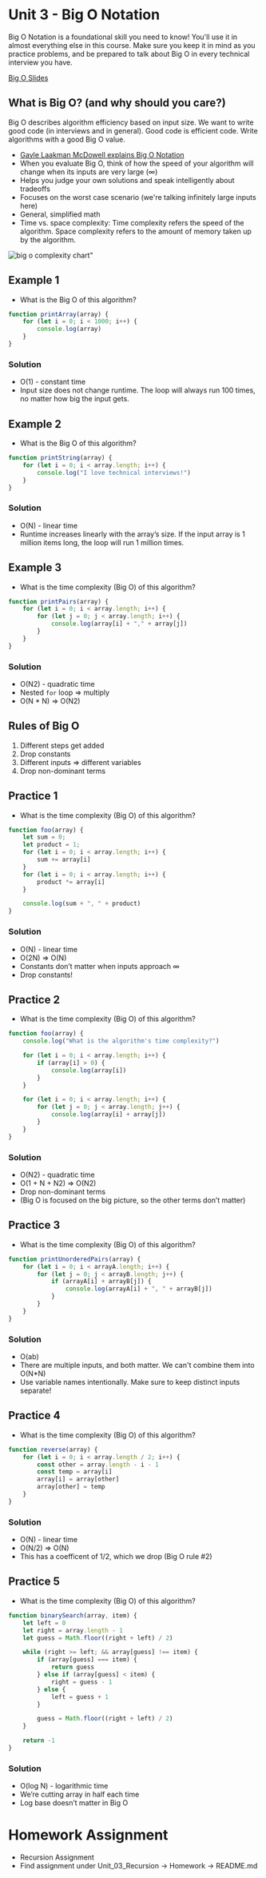 # Unit 3 - Big O Notation

Big O Notation is a foundational skill you need to know! You'll use it in almost everything else in this course. Make sure you keep it in mind as you practice problems, and be prepared to talk about Big O in every technical interview you have.

[Big O Slides](https://docs.google.com/presentation/d/1IJgX7KZNcxY4Azlu3HbtLK5ZFQkk5ZJoIcNDhgqT2Rs/edit?usp=sharing)

## What is Big O? (and why should you care?)
Big O describes algorithm efficiency based on input size. We want to write good code (in interviews and in general). Good code is efficient code. Write algorithms with a good Big O value.

- [Gayle Laakman McDowell explains Big O Notation](https://www.youtube.com/watch?v=v4cd1O4zkGw)
- When you evaluate Big O, think of how the speed of your algorithm will change when its inputs are very large (∞)
- Helps you judge your own solutions and speak intelligently about tradeoffs
- Focuses on the worst case scenario (we're talking infinitely large inputs here)
- General, simplified math
- Time vs. space complexity: Time complexity refers the speed of the algorithm. Space complexity refers to the amount of memory taken up by the algorithm.

![big o complexity chart"](big-o-complexity-chart.jpeg)

## Example 1
- What is the Big O of this algorithm?

```javascript
function printArray(array) {
    for (let i = 0; i < 1000; i++) {
        console.log(array)
    }
}
```

### Solution
- O(1) - constant time
- Input size does not change runtime. The loop will always run 100 times, no matter how big the input gets.

## Example 2
- What is the Big O of this algorithm?

```javascript
function printString(array) {
    for (let i = 0; i < array.length; i++) {
        console.log("I love technical interviews!")
    }
}
```

### Solution
- O(N) - linear time
- Runtime increases linearly with the array’s size. If the input array is 1 million items long, the loop will run 1 million times.

## Example 3
- What is the time complexity (Big O) of this algorithm?

```javascript
function printPairs(array) {
    for (let i = 0; i < array.length; i++) {
        for (let j = 0; j < array.length; i++) {
            console.log(array[i] + "," + array[j])
        }
    }
}
```

### Solution
- O(N2) - quadratic time
- Nested `for` loop => multiply
- O(N * N) => O(N2)

## Rules of Big O
1. Different steps get added
2. Drop constants
3. Different inputs => different variables
4. Drop non-dominant terms

## Practice 1
- What is the time complexity (Big O) of this algorithm?

```javascript
function foo(array) {
    let sum = 0;
    let product = 1;
    for (let i = 0; i < array.length; i++) {
        sum += array[i]
    }
    for (let i = 0; i < array.length; i++) {
        product *= array[i]
    }

    console.log(sum + ", " + product)
}
```

### Solution
- O(N) - linear time
- O(2N) => O(N)
- Constants don’t matter when inputs approach ∞
- Drop constants!

## Practice 2
- What is the time complexity (Big O) of this algorithm?

```javascript
function foo(array) {
    console.log("What is the algorithm's time complexity?")

    for (let i = 0; i < array.length; i++) {
        if (array[i] > 0) {
            console.log(array[i])
        }
    }

    for (let i = 0; i < array.length; i++) {
        for (let j = 0; j < array.length; j++) {
            console.log(array[i] + array[j])
        }
    }
}
```

### Solution
- O(N2) - quadratic time
- O(1 + N + N2) => O(N2)
- Drop non-dominant terms
- (Big O is focused on the big picture, so the other terms don’t matter)

## Practice 3
- What is the time complexity (Big O) of this algorithm?

```javascript
function printUnorderedPairs(array) {
    for (let i = 0; i < arrayA.length; i++) {
        for (let j = 0; j < arrayB.length; j++) {
            if (arrayA[i] + arrayB[j]) {
                console.log(arrayA[i] + ", " + arrayB[j])
            }
        }
    }
}
```

### Solution
- O(ab)
- There are multiple inputs, and both matter. We can't combine them into O(N*N)
- Use variable names intentionally. Make sure to keep distinct inputs separate!

## Practice 4
- What is the time complexity (Big O) of this algorithm?

```javascript
function reverse(array) {
    for (let i = 0; i < array.length / 2; i++) {
        const other = array.length - i - 1
        const temp = array[i]
        array[i] = array[other]
        array[other] = temp
    }
}
```

### Solution
- O(N) - linear time
- O(N/2) => O(N)
- This has a coefficent of 1/2, which we drop (Big O rule #2)

## Practice 5
- What is the time complexity (Big O) of this algorithm?

```javascript
function binarySearch(array, item) {
    let left = 0
    let right = array.length - 1
    let guess = Math.floor((right + left) / 2)

    while (right >= left; && array[guess] !== item) {
        if (array[guess] === item) {
            return guess
        } else if (array[guess] < item) {
            right = guess - 1
        } else {
            left = guess + 1
        }

        guess = Math.floor((right + left) / 2)
    }

    return -1
}
```

### Solution
- O(log N) - logarithmic time
- We’re cutting array in half each time
- Log base doesn’t matter in Big O

# Homework Assignment
- Recursion Assignment
- Find assignment under Unit_03_Recursion -> Homework -> README.md
